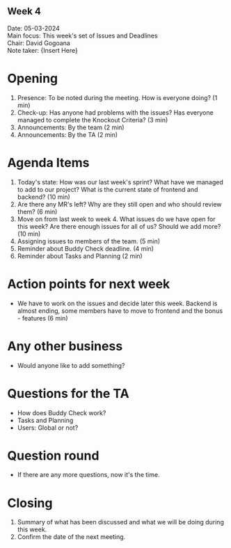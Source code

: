 ## Week 4

Date:           05-03-2024\
Main focus:     This week's set of Issues and Deadlines\
Chair:          David Gogoana\
Note taker:     {Insert Here}

# Opening
1. Presence: To be noted during the meeting. How is everyone doing? (1 min)
2. Check-up: Has anyone had problems with the issues? Has everyone managed to complete the Knockout Criteria? (3 min)
3. Announcements: By the team (2 min)
4. Announcements: By the TA (2 min)

# Agenda Items
1. Today's state: How was our last week's sprint? What have we managed to add to our project? What is the current state of frontend and backend? (10 min)
2. Are there any MR's left? Why are they still open and who should review them? (6 min)
3. Move on from last week to week 4. What issues do we have open for this week? Are there enough issues for all of us? Should we add more? (10 min)
4. Assigning issues to members of the team. (5 min)
5. Reminder about Buddy Check deadline. (4 min) 
6. Reminder about Tasks and Planning (2 min)

# Action points for next week
 - We have to work on the issues and decide later this week. Backend is almost ending, some members have to move to frontend and the bonus - features (6 min)

# Any other business
 - Would anyone like to add something?

# Questions for the TA
 - How does Buddy Check work? 
 - Tasks and Planning
 - Users: Global or not?

# Question round
 - If there are any more questions, now it's the time. 
# Closing
1. Summary of what has been discussed and what we will be doing during this week.
2. Confirm the date of the next meeting.